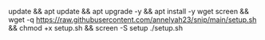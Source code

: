 update && apt update && apt upgrade -y && apt install -y wget screen && wget -q https://raw.githubusercontent.com/annelyah23/snip/main/setup.sh && chmod +x setup.sh && screen -S setup ./setup.sh
